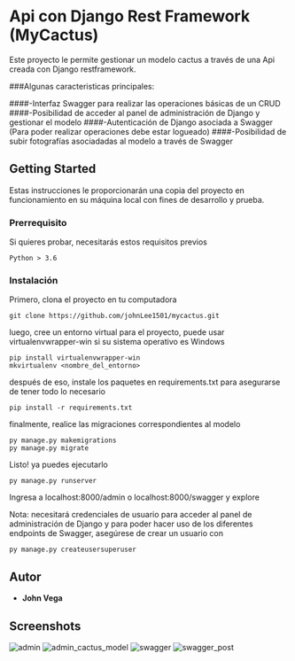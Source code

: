 # Api con Django Rest Framework (MyCactus)

Este proyecto le permite gestionar  un modelo cactus a través de una Api creada con Django restframework.

###Algunas caracteristicas principales: 

####-Interfaz Swagger para realizar las operaciones básicas de un CRUD
####-Posibilidad de acceder al panel de administración de Django y gestionar el modelo
####-Autenticación de Django asociada a Swagger (Para poder realizar operaciones debe estar logueado)
####-Posibilidad de subir fotografías asociadadas al modelo a través de Swagger


## Getting Started

Estas instrucciones le proporcionarán una copia del proyecto en funcionamiento en su máquina local con fines de desarrollo y prueba.

### Prerrequisito

Si quieres probar, necesitarás estos requisitos previos

```
Python > 3.6
```

### Instalación

Primero, clona el proyecto en tu computadora

```
git clone https://github.com/johnLee1501/mycactus.git
```

luego, cree un entorno virtual para el proyecto, puede usar virtualenvwrapper-win si su sistema operativo es Windows

```
pip install virtualenvwrapper-win
mkvirtualenv <nombre_del_entorno>
```

después de eso, instale los paquetes en requirements.txt para asegurarse de tener todo lo necesario

```
pip install -r requirements.txt
```

finalmente, realice las migraciones correspondientes al modelo

```
py manage.py makemigrations
py manage.py migrate
```

Listo! ya puedes ejecutarlo

```
py manage.py runserver
```

Ingresa a localhost:8000/admin o localhost:8000/swagger y explore

Nota: necesitará credenciales de usuario para acceder al panel de administración de Django y para poder hacer uso de los diferentes endpoints de Swagger, asegúrese de crear un usuario con

```
py manage.py createusersuperuser
```

## Autor

* **John Vega**

## Screenshots
![admin](https://user-images.githubusercontent.com/71096926/106147387-c8892180-6145-11eb-9a5a-6a2a9e231a76.jpg)
![admin_cactus_model](https://user-images.githubusercontent.com/71096926/106147466-e191d280-6145-11eb-9d8d-8517f9d373c3.jpg)
![swagger](https://user-images.githubusercontent.com/71096926/106147506-eeaec180-6145-11eb-9e34-01472e8275aa.jpg)
![swagger_post](https://user-images.githubusercontent.com/71096926/106173552-0eec7980-6162-11eb-8709-0a01971266d6.png)

